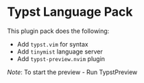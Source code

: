 # Typst Language Pack

This plugin pack does the following:

- Add `typst.vim` for syntax
- Add `tinymist` language server
- Add `typst-preview.nvim` plugin

_Note_: To start the preview - Run TypstPreview

<!-- vim: set ft=markdown: -->
